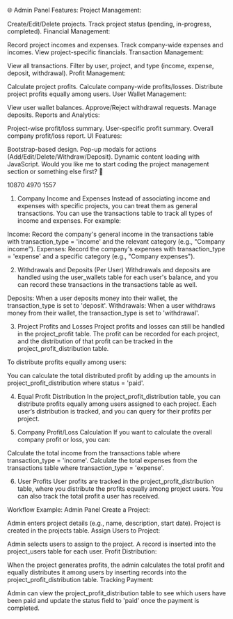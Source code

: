 🌐 Admin Panel Features:
Project Management:

Create/Edit/Delete projects.
Track project status (pending, in-progress, completed).
Financial Management:

Record project incomes and expenses.
Track company-wide expenses and incomes.
View project-specific financials.
Transaction Management:

View all transactions.
Filter by user, project, and type (income, expense, deposit, withdrawal).
Profit Management:

Calculate project profits.
Calculate company-wide profits/losses.
Distribute project profits equally among users.
User Wallet Management:

View user wallet balances.
Approve/Reject withdrawal requests.
Manage deposits.
Reports and Analytics:

Project-wise profit/loss summary.
User-specific profit summary.
Overall company profit/loss report.
UI Features:

Bootstrap-based design.
Pop-up modals for actions (Add/Edit/Delete/Withdraw/Deposit).
Dynamic content loading with JavaScript.
Would you like me to start coding the project management section or something else first? 🚀

10870
4970
1557


1. Company Income and Expenses
Instead of associating income and expenses with specific projects, you can treat them as general transactions. You can use the transactions table to track all types of income and expenses. For example:

Income: Record the company's general income in the transactions table with transaction_type = 'income' and the relevant category (e.g., "Company income").
Expenses: Record the company's expenses with transaction_type = 'expense' and a specific category (e.g., "Company expenses").

2. Withdrawals and Deposits (Per User)
Withdrawals and deposits are handled using the user_wallets table for each user's balance, and you can record these transactions in the transactions table as well.

Deposits: When a user deposits money into their wallet, the transaction_type is set to 'deposit'.
Withdrawals: When a user withdraws money from their wallet, the transaction_type is set to 'withdrawal'.

3. Project Profits and Losses
Project profits and losses can still be handled in the project_profit table. The profit can be recorded for each project, and the distribution of that profit can be tracked in the project_profit_distribution table.

To distribute profits equally among users:

You can calculate the total distributed profit by adding up the amounts in project_profit_distribution where status = 'paid'.

4. Equal Profit Distribution
In the project_profit_distribution table, you can distribute profits equally among users assigned to each project. Each user’s distribution is tracked, and you can query for their profits per project.

5. Company Profit/Loss Calculation
If you want to calculate the overall company profit or loss, you can:

Calculate the total income from the transactions table where transaction_type = 'income'.
Calculate the total expenses from the transactions table where transaction_type = 'expense'.

6. User Profits
User profits are tracked in the project_profit_distribution table, where you distribute the profits equally among project users. You can also track the total profit a user has received.

Workflow Example: Admin Panel
Create a Project:

Admin enters project details (e.g., name, description, start date).
Project is created in the projects table.
Assign Users to Project:

Admin selects users to assign to the project.
A record is inserted into the project_users table for each user.
Profit Distribution:

When the project generates profits, the admin calculates the total profit and equally distributes it among users by inserting records into the project_profit_distribution table.
Tracking Payment:

Admin can view the project_profit_distribution table to see which users have been paid and update the status field to 'paid' once the payment is completed.